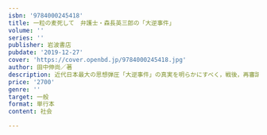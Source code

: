 ```yaml
---
isbn: '9784000245418'
title: 一粒の麦死して　弁護士・森長英三郎の「大逆事件」
volume: ''
series: ''
publisher: 岩波書店
pubdate: '2019-12-27'
cover: 'https://cover.openbd.jp/9784000245418.jpg'
author: 田中伸尚／著
description: 近代日本最大の思想弾圧「大逆事件」の真実を明らかにすべく，戦後，再審請求を闘った弁護士の生涯．
price: '2700'
genre: ''
target: 一般
format: 単行本
content: 社会

---
```

